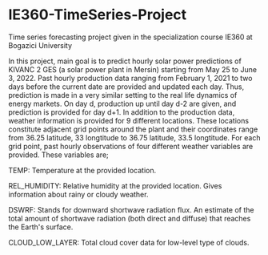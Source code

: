 # IE360-TimeSeries-Project
Time series forecasting project given in the specialization course IE360 at Bogazici University

In this project, main goal is to predict hourly solar power predictions of KIVANC 2 GES (a solar power plant in Mersin) starting from May 25 to June 3, 2022. Past hourly production data ranging from February 1, 2021 to two days before the current date are provided and updated each day. Thus, prediction is made in a very similar setting to the real life dynamics of energy markets. On day d, production up until day d-2 are given, and prediction is provided for day d+1.
In addition to the production data, weather information is provided for 9 different locations. These locations constitute adjacent grid points around the plant and their coordinates range from 36.25 latitude, 33 longtitude to 36.75 latitude, 33.5 longtitude.
For each grid point, past hourly observations of four different weather variables are provided. These variables are;

TEMP: Temperature at the provided location.

REL_HUMIDITY: Relative humidity at the provided location. Gives information about rainy or cloudy weather.

DSWRF: Stands for downward shortwave radiation flux. An estimate of the total amount of shortwave radiation (both direct and diffuse) that reaches the Earth's surface.

CLOUD_LOW_LAYER: Total cloud cover data for low-level type of clouds.
